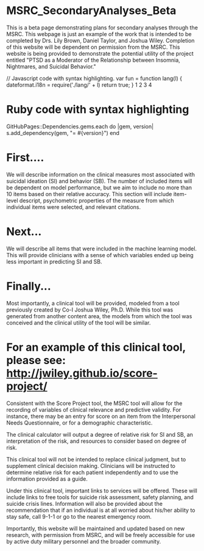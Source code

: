 # MSRC_SecondaryAnalyses_Beta
This is a beta page demonstrating plans for secondary analyses through the MSRC.  This webpage is just an example of the work that is intended to be completed by Drs. Lily Brown, Daniel Taylor, and Joshua Wiley.  Completion of this website will be dependent on permission from the MSRC.  This website is being provided to demonstrate the potential utility of the project entitled "PTSD as a Moderator of the Relationship between Insomnia, Nightmares, and Suicidal Behavior."

// Javascript code with syntax highlighting.
var fun = function lang(l) {
  dateformat.i18n = require('./lang/' + l)
  return true;
}
1
2
3
4
# Ruby code with syntax highlighting
GitHubPages::Dependencies.gems.each do |gem, version|
  s.add_dependency(gem, "= #{version}")
end

# First....
We will describe information on the clinical measures most associated with suicidal ideation (SI) and behavior (SB). The number of included items will be dependent on model performance, but we aim to include no more than 10 items based on their relative accuracy. This section will include item-level descript, psychometric properties of the measure from which individual items were selected, and relevant citations.

# Next...
We will describe all items that were included in the machine learning model.  This will provide clinicians with a sense of which variables ended up being less important in predicting SI and SB. 

# Finally...
Most importantly, a clinical tool will be provided, modeled from a tool previously created by Co-I Joshua Wiley, Ph.D. While this tool was generated from another content area, the models from which the tool was conceived and the clinical utility of the tool will be similar.

# For an example of this clinical tool, please see: http://jwiley.github.io/score-project/

Consistent with the Score Project tool, the MSRC tool will allow for the recording of variables of clinical relevance and predictive validity.  For instance, there may be an entry for score on an item from the Interpersonal Needs Questionnaire, or for a demographic characteristic.  

The clinical calculator will output a degree of relative risk for SI and SB, an interpretation of the risk, and resources to consider based on degree of risk.

This clinical tool will not be intended to replace clinical judgment, but to supplement clinical decision making.  Clinicians will be instructed to determine relative risk for each patient independently and to use the information provided as a guide. 

Under this clinical tool, important links to services will be offered.  These will include links to free tools for suicide risk assessment, safety planning, and suicide crisis lines.  Information will also be provided about the recommendation that if an individual is at all worried about his/her ability to stay safe, call 9-1-1 or go to the nearest emergency room.

Importantly, this website will be maintained and updated based on new research, with permission from MSRC, and will be freely accessible for use by active duty military personnel and the broader community.
